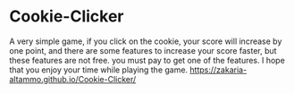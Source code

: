 # Cookie-Clicker
A very simple game, if you click on the cookie, your score will increase by one point,
and there are some features to increase your score faster, but these features are not free.
you must pay to get one of the features.
I hope that you enjoy your time while playing the game.
https://zakaria-altammo.github.io/Cookie-Clicker/